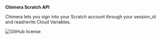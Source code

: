 **Chimera Scratch API**

Chimera lets you sign into your Scratch account through your session_id and read/write Cloud Variables.

![GitHub license](https://badgen.net/github/license/38c1/Chimera)
